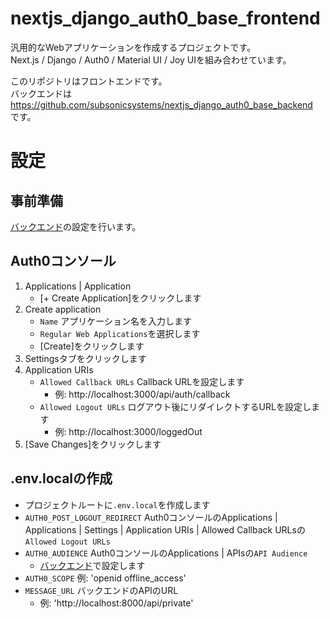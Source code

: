 # nextjs_django_auth0_base_frontend
汎用的なWebアプリケーションを作成するプロジェクトです。  
Next.js / Django / Auth0 / Material UI / Joy UIを組み合わせています。

このリポジトリはフロントエンドです。  
バックエンドは  
https://github.com/subsonicsystems/nextjs_django_auth0_base_backend  
です。

# 設定
## 事前準備
[バックエンド](https://github.com/subsonicsystems/nextjs_django_auth0_base_backend)の設定を行います。

## Auth0コンソール
1. Applications | Application
    - [+ Create Application]をクリックします
2. Create application
    - `Name` アプリケーション名を入力します
    - `Regular Web Applications`を選択します
    - [Create]をクリックします
3. Settingsタブをクリックします
4. Application URIs
    - `Allowed Callback URLs` Callback URLを設定します
      - 例: http://localhost:3000/api/auth/callback
    - `Allowed Logout URLs` ログアウト後にリダイレクトするURLを設定します
      - 例: http://localhost:3000/loggedOut
5. [Save Changes]をクリックします

## .env.localの作成
- プロジェクトルートに`.env.local`を作成します
- `AUTH0_POST_LOGOUT_REDIRECT` Auth0コンソールのApplications | Applications | Settings | Application URIs | Allowed Callback URLsの`Allowed Logout URLs`
- `AUTH0_AUDIENCE` Auth0コンソールのApplications | APIsの`API Audience`
  - [バックエンド](https://github.com/subsonicsystems/nextjs_django_auth0_base_backend)で設定します
- `AUTH0_SCOPE` 例: 'openid offline_access'
- `MESSAGE_URL` バックエンドのAPIのURL
  - 例: 'http://localhost:8000/api/private'

